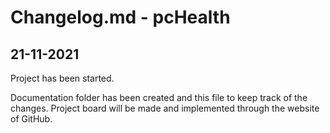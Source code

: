 # Changelog.md - pcHealth

## 21-11-2021

Project has been started.

Documentation folder has been created and this file to keep track of the changes.
Project board will be made and implemented through the website of GitHub.
